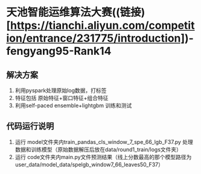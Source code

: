 # 天池智能运维算法大赛((链接)[https://tianchi.aliyun.com/competition/entrance/231775/introduction])-fengyang95-Rank14
## 解决方案
1. 利用pyspark处理原始log数据，打标签
2. 特征包括 原始特征+窗口特征+组合特征
3. 利用self-paced ensemble+lightgbm 训练和测试

## 代码运行说明
1. 运行 model文件夹内train_pandas_cls_window_7_spe_66_lgb_F37.py 处理数据和训练模型（原始数据解压后放在data/round1_train/logs文件夹）
2. 运行 code文件夹内main.py文件预测结果（线上分数最高的那个模型路径为user_data/model_data/spelgb_window7_66_leaves50_F37）
